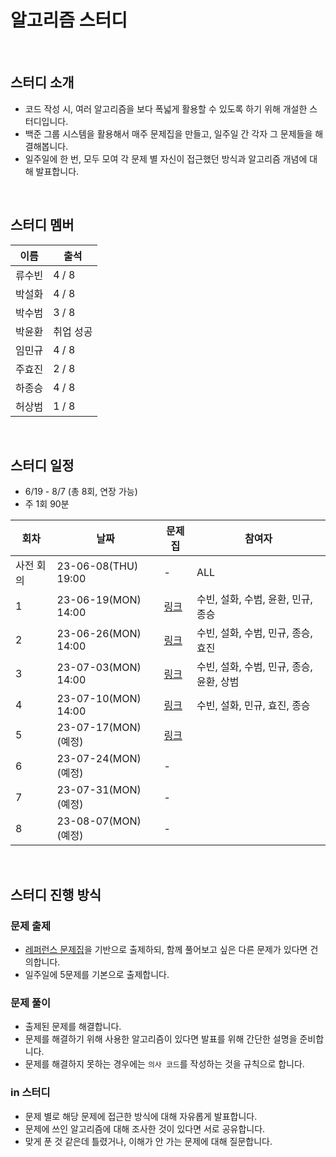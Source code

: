 # 알고리즘 스터디

<br>

## 스터디 소개
- 코드 작성 시, 여러 알고리즘을 보다 폭넓게 활용할 수 있도록 하기 위해 개설한 스터디입니다.
- 백준 그룹 시스템을 활용해서 매주 문제집을 만들고, 일주일 간 각자 그 문제들을 해결해봅니다.
- 일주일에 한 번, 모두 모여 각 문제 별 자신이 접근했던 방식과 알고리즘 개념에 대해 발표합니다.

<br>

## 스터디 멤버

| 이름 | 출석 |
|------|------|
| 류수빈 | 4 / 8 |
| 박설화 | 4 / 8 |
| 박수범 | 3 / 8 |
| 박윤환 | 취업 성공 |
| 임민규 | 4 / 8 |
| 주효진 | 2 / 8 |
| 하종승 | 4 / 8 |
| 허상범 | 1 / 8 |

<br>

## 스터디 일정

- 6/19 - 8/7 (총 8회, 연장 가능)
- 주 1회 90분

| 회차 | 날짜 | 문제집 | 참여자 |
|------|------|------|------|
| 사전 회의 | 23-06-08(THU) 19:00 | - | ALL |
| 1 | 23-06-19(MON) 14:00 | [링크](https://www.acmicpc.net/group/workbook/view/18050/58611) | 수빈, 설화, 수범, 윤환, 민규, 종승 |
| 2 | 23-06-26(MON) 14:00 | [링크](https://www.acmicpc.net/group/workbook/view/18050/58804) | 수빈, 설화, 수범, 민규, 종승, 효진 |
| 3 | 23-07-03(MON) 14:00 | [링크](https://www.acmicpc.net/group/workbook/view/18050/58990) | 수빈, 설화, 수범, 민규, 종승, 윤환, 상범 |
| 4 | 23-07-10(MON) 14:00 | [링크](https://www.acmicpc.net/group/workbook/view/18050/59285) | 수빈, 설화, 민규, 효진, 종승 |
| 5 | 23-07-17(MON) (예정) | [링크](https://www.acmicpc.net/group/workbook/view/18050/59560) | |
| 6 | 23-07-24(MON) (예정) | - | |
| 7 | 23-07-31(MON) (예정) | - | |
| 8 | 23-08-07(MON) (예정) | - | |

<br>

## 스터디 진행 방식

### 문제 출제

- [레퍼런스 문제집](https://www.acmicpc.net/workbook/by/BaaaaaaaaaaarkingDog)을 기반으로 출제하되, 함께 풀어보고 싶은 다른 문제가 있다면 건의합니다.
- 일주일에 5문제를 기본으로 출제합니다.

### 문제 풀이

- 출제된 문제를 해결합니다.
- 문제를 해결하기 위해 사용한 알고리즘이 있다면 발표를 위해 간단한 설명을 준비합니다.
- 문제를 해결하지 못하는 경우에는 `의사 코드`를 작성하는 것을 규칙으로 합니다.

### in 스터디

- 문제 별로 해당 문제에 접근한 방식에 대해 자유롭게 발표합니다.
- 문제에 쓰인 알고리즘에 대해 조사한 것이 있다면 서로 공유합니다.
- 맞게 푼 것 같은데 틀렸거나, 이해가 안 가는 문제에 대해 질문합니다.
